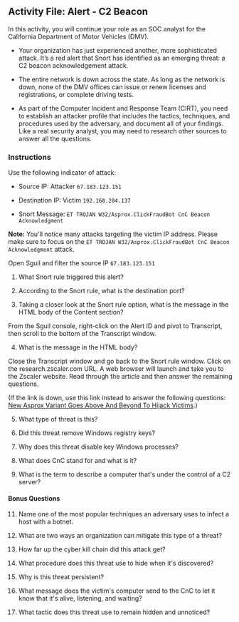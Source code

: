 ## Activity File: Alert - C2 Beacon

In this activity, you will continue your role as an SOC analyst for the California Department of Motor Vehicles (DMV).

- Your organization has just experienced another, more sophisticated attack. It’s a red alert that Snort has identified as an emerging threat: a C2 beacon acknowledgement attack.

- The entire network is down across the state. As long as the network is down, none of the DMV offices can issue or renew licenses and registrations, or complete driving tests.

- As part of the Computer Incident and Response Team (CIRT), you need to establish an attacker profile that includes the tactics, techniques, and procedures used by the adversary, and document all of your findings. Like a real security analyst, you may need to research other sources to answer all the questions.  

### Instructions

Use the following indicator of attack:

- Source IP: Attacker `67.183.123.151`

- Destination IP: Victim  `192.168.204.137`

- Snort Message: `ET TROJAN W32/Asprox.ClickFraudBot CnC Beacon Acknowledgment`

**Note:** You'll notice many attacks targeting the victim IP address. Please make sure to focus on the `ET TROJAN W32/Asprox.ClickFraudBot CnC Beacon Acknowledgment` attack.


Open Sguil and filter the source IP `67.183.123.151`

1. What Snort rule triggered this alert?


2. According to the Snort rule, what is the destination port?


3. Taking a closer look at the Snort rule option, what is the message in the HTML body of the Content section?


From the Sguil console, right-click on the Alert ID and pivot to Transcript, then scroll to the bottom of the Transcript window.  

4. What is the message in the HTML body?

Close the Transcript window and go back to the Snort rule window. Click on the research.zscaler.com URL. A web browser will launch and take you to the Zscaler website. Read through the article and then answer the remaining questions.  

 (If the link is down, use this link instead to answer the following questions: [New Asprox Variant Goes Above And Beyond To Hijack Victims](https://www.zscaler.com/blogs/research/new-asprox-variant-goes-above-and-beyond-hijack-victims).)

5. What type of threat is this?


6. Did this threat remove Windows registry keys?


7. Why does this threat disable key Windows processes?


9. What does CnC stand for and what is it?


10. What is the term to describe a computer that's under the control of a C2 server?

#### Bonus Questions


11. Name one of the most popular techniques an adversary uses to infect a host with a botnet.


12. What are two ways an organization can mitigate this type of a threat?


13. How far up the cyber kill chain did this attack get?


14. What procedure does this threat use to hide when it's discovered?


15. Why is this threat persistent?


16. What message does the victim's computer send to the CnC to let it know that it's alive, listening, and waiting?


17. What tactic does this threat use to remain hidden and unnoticed?
